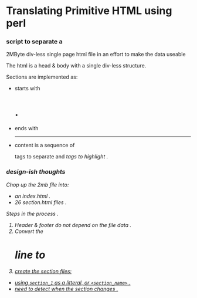 # Translating Primitive HTML using perl

### script to separate a 
2MByte div-less single page html file 
in an effort to make the data useable

The html is a head & body with a single div-less structure.

Sections are implemented as:   
* starts with <p><H1> .  
* ends with <HR>
* content is a sequence of <p> tags to separate and <I> tags to highlight .  


### design-ish thoughts

Chop up the 2mb file into:   
* an index.html .  
* 26 section.html files .  

Steps in the process .  
1. Header & footer do not depend on the file data .  
2. Convert the <p><H1> line to <a href> 
3. create the section files:   
* using `section_1` as a litteral, or `<section_name>` .  
* need to detect when the section changes .  
